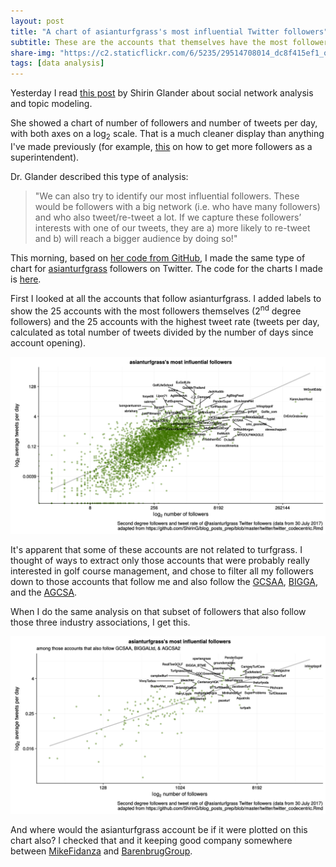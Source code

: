 ```yaml
---
layout: post
title: "A chart of asianturfgrass's most influential Twitter followers"
subtitle: These are the accounts that themselves have the most followers and that tweet the most
share-img: "https://c2.staticflickr.com/6/5235/29514708014_dc8f415ef1_o_d.jpg"
tags: [data analysis]
---
```


Yesterday I read [this post](https://blog.codecentric.de/en/2017/07/combining-social-network-analysis-topic-modeling-characterize-codecentrics-twitter-friends-followers/) by Shirin Glander about social network analysis and topic modeling. 

She showed a chart of number of followers and number of tweets per day, with both axes on a log<sub>2</sub> scale. That is a much cleaner display than anything I've made previously (for example, [this](http://www.asianturfgrass.com/2017-07-12-more-followers-as-supt-suggestion/) on how to get more followers as a superintendent). 

Dr. Glander described this type of analysis:

> "We can also try to identify our most influential followers. These would be followers with a big network (i.e. who have many followers) and who also tweet/re-tweet a lot. If we capture these followers’ interests with one of our tweets, they are a) more likely to re-tweet and b) will reach a bigger audience by doing so!"

This morning, based on [her code from GitHub](https://github.com/ShirinG/blog_posts_prep/blob/master/twitter/twitter_codecentric.Rmd), I made the same type of chart for [asianturfgrass](https://twitter.com/asianturfgrass) followers on Twitter. The code for the charts I made is [here](https://gist.github.com/micahwoods/ba86d8779e087cc1c91ba2078ec7c425).

First I looked at all the accounts that follow asianturfgrass. I added labels to show the 25 accounts with the most followers themselves (2<sup>nd</sup> degree followers) and the 25 accounts with the highest tweet rate (tweets per day, calculated as total number of tweets divided by the number of days since account opening).

![log2 chart of 2nd degree followers vs tweetRate](/img/atc_followers.svg)

It's apparent that some of these accounts are not related to turfgrass. I thought of ways to extract only those accounts that were probably really interested in golf course management, and chose to filter all my followers down to those accounts that follow me and also follow the [GCSAA](https://twitter.com/GCSAA), [BIGGA](https://twitter.com/BIGGALtd), and the [AGCSA](https://twitter.com/AGCSA2).

When I do the same analysis on that subset of followers that also follow those three industry associations, I get this.

![log2 chart of 2nd degree followers vs tweetRate also follow 3 associations](/img/atc_followers_assoc.svg)

And where would the asianturfgrass account be if it were plotted on this chart also? I checked that and it keeping good company somewhere between [MikeFidanza](https://twitter.com/MikeFidanza) and [BarenbrugGroup](https://twitter.com/BarenbrugGroup).

